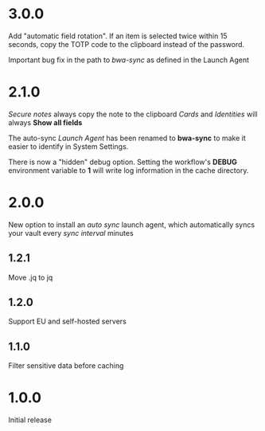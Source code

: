 # 3.0.0

Add "automatic field rotation".  If an item is selected twice within 15 seconds, copy the TOTP code to the clipboard instead of the password.

Important bug fix in the path to *bwa-sync* as defined in the Launch Agent

# 2.1.0

*Secure notes* always copy the note to the clipboard
*Cards* and *Identities* will always **Show all fields**

The auto-sync *Launch Agent* has been renamed to **bwa-sync** to make it easier to identify in System Settings.

There is now a "hidden" debug option.  Setting the workflow's **DEBUG** environment variable to **1** will write log information in the cache directory.

# 2.0.0

New option to install an *auto sync* launch agent, which automatically syncs your vault every *sync interval* minutes

## 1.2.1

Move .jq to jq

## 1.2.0

Support EU and self-hosted servers

## 1.1.0

Filter sensitive data before caching

# 1.0.0

Initial release
